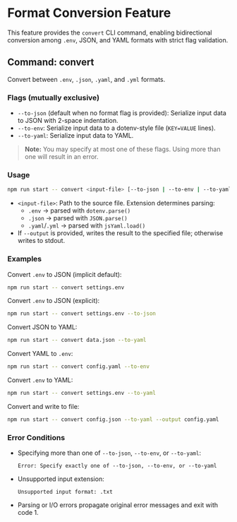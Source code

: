 # Format Conversion Feature

This feature provides the `convert` CLI command, enabling bidirectional conversion among `.env`, JSON, and YAML formats with strict flag validation.

## Command: convert

Convert between `.env`, `.json`, `.yaml`, and `.yml` formats.

### Flags (mutually exclusive)
- `--to-json` (default when no format flag is provided):
  Serialize input data to JSON with 2-space indentation.
- `--to-env`:
  Serialize input data to a dotenv-style file (`KEY=VALUE` lines).
- `--to-yaml`:
  Serialize input data to YAML.

> **Note:** You may specify at most one of these flags. Using more than one will result in an error.

### Usage

```bash
npm run start -- convert <input-file> [--to-json | --to-env | --to-yaml] [--output <output-file>]
```

- `<input-file>`: Path to the source file. Extension determines parsing:
  - `.env` → parsed with `dotenv.parse()`
  - `.json` → parsed with `JSON.parse()`
  - `.yaml`/`.yml` → parsed with `jsYaml.load()`
- If `--output` is provided, writes the result to the specified file; otherwise writes to stdout.

### Examples

Convert `.env` to JSON (implicit default):
```bash
npm run start -- convert settings.env
```

Convert `.env` to JSON (explicit):
```bash
npm run start -- convert settings.env --to-json
```

Convert JSON to YAML:
```bash
npm run start -- convert data.json --to-yaml
```

Convert YAML to `.env`:
```bash
npm run start -- convert config.yaml --to-env
```

Convert `.env` to YAML:
```bash
npm run start -- convert settings.env --to-yaml
```

Convert and write to file:
```bash
npm run start -- convert config.json --to-yaml --output config.yaml
```

### Error Conditions

- Specifying more than one of `--to-json`, `--to-env`, or `--to-yaml`:
  ```text
  Error: Specify exactly one of --to-json, --to-env, or --to-yaml
  ```
- Unsupported input extension:
  ```text
  Unsupported input format: .txt
  ```
- Parsing or I/O errors propagate original error messages and exit with code 1.
